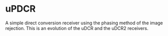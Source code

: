 # uPDCR
A simple direct conversion receiver using the phasing method of the image rejection. This is an evolution of the uDCR and the uDCR2 receivers.
